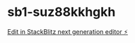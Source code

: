 # sb1-suz88kkhgkh

[Edit in StackBlitz next generation editor ⚡️](https://stackblitz.com/~/github.com/Suleymanozkan1/sb1-suz88kkhgkh)